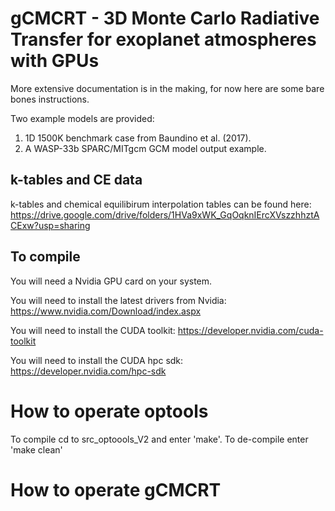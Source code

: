 # gCMCRT - 3D Monte Carlo Radiative Transfer for exoplanet atmospheres with GPUs

More extensive documentation is in the making, for now here are some bare bones instructions.

Two example models are provided:

1. 1D 1500K benchmark case from Baundino et al. (2017).
2. A WASP-33b SPARC/MITgcm GCM model output example.

## k-tables and CE data

k-tables and chemical equilibirum interpolation tables can be found here:
https://drive.google.com/drive/folders/1HVa9xWK_GqOqknIErcXVszzhhztACExw?usp=sharing

## To compile

You will need a Nvidia GPU card on your system.

You will need to install the latest drivers from Nvidia: https://www.nvidia.com/Download/index.aspx

You will need to install the CUDA toolkit: https://developer.nvidia.com/cuda-toolkit

You will need to install the CUDA hpc sdk: https://developer.nvidia.com/hpc-sdk


# How to operate optools

To compile cd to src_optoools_V2 and enter 'make'.
To de-compile enter 'make clean'

# How to operate gCMCRT
